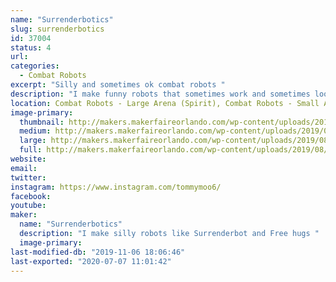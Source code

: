 ```yaml
---
name: "Surrenderbotics"
slug: surrenderbotics
id: 37004
status: 4
url: 
categories:
  - Combat Robots
excerpt: "Silly and sometimes ok combat robots "
description: "I make funny robots that sometimes work and sometimes look funny getting completely exploded. Have snuck onto TV with bots like Surrenderbot and Hand of Time."
location: Combat Robots - Large Arena (Spirit), Combat Robots - Small Arena (Spirit)
image-primary:
  thumbnail: http://makers.makerfaireorlando.com/wp-content/uploads/2019/08/polebot-150x150.jpg
  medium: http://makers.makerfaireorlando.com/wp-content/uploads/2019/08/polebot-300x224.jpg
  large: http://makers.makerfaireorlando.com/wp-content/uploads/2019/08/polebot-1024x764.jpg
  full: http://makers.makerfaireorlando.com/wp-content/uploads/2019/08/polebot.jpg
website: 
email: 
twitter: 
instagram: https://www.instagram.com/tommymoo6/
facebook: 
youtube: 
maker:
  name: "Surrenderbotics"
  description: "I make silly robots like Surrenderbot and Free hugs "
  image-primary: 
last-modified-db: "2019-11-06 18:06:46"
last-exported: "2020-07-07 11:01:42"
---
```

